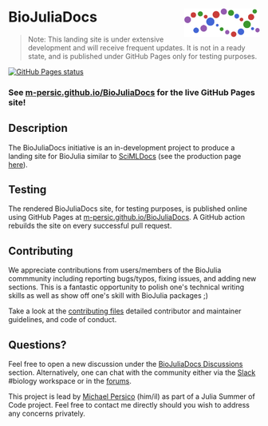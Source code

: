 # <img src="./sticker.svg" width="30%" align="right" /> BioJuliaDocs

> Note: This landing site is under extensive development and will receive frequent updates. 
> It is not in a ready state, and is published under GitHub Pages only for testing purposes. 

[![GitHub Pages status](https://github.com/M-PERSIC/BioJuliaDocs/actions/workflows/pages/pages-build-deployment/badge.svg?branch=gh-pages)](https://github.com/M-PERSIC/BioJuliaDocs/actions/workflows/pages/pages-build-deployment)


### See [m-persic.github.io/BioJuliaDocs](m-persic.github.io/BioJuliaDocs) for the live GitHub Pages site!


## Description
The BioJuliaDocs initiative is an in-development project to produce a landing site for BioJulia similar to [SciMLDocs](https://github.com/SciML/SciMLDocs) (see the production page [here](https://docs.sciml.ai/Overview/stable/)).

## Testing
The rendered BioJuliaDocs site, for testing purposes, is published online using GitHub Pages at [m-persic.github.io/BioJuliaDocs](https://m-persic.github.io/BioJuliaDocs). A GitHub action rebuilds the site on every successful pull request.

## Contributing
We appreciate contributions from users/members of the BioJulia commmunity including reporting bugs/typos, fixing issues, and adding new sections. This is a fantastic opportunity to polish one's technical writing skills as well as show off one's skill with BioJulia packages ;)

Take a look at the [contributing files](https://github.com/BioJulia/Contributing)
detailed contributor and maintainer guidelines, and code of conduct.

## Questions?
Feel free to open a new discussion under the [BioJuliaDocs Discussions](https://github.com/M-PERSIC/BioJuliaDocs/discussions) section. Alternatively, one can chat with the community either via the [Slack](https://julialang.org/slack/) #biology workspace or in the [forums](https://discourse.julialang.org/).

This project is lead by [Michael Persico](mailto:michael.a.persico@gmail.com?subject=[GitHub]) (him/il) as part of a Julia Summer of Code project. Feel free to contact me directly should you wish to address any concerns privately.